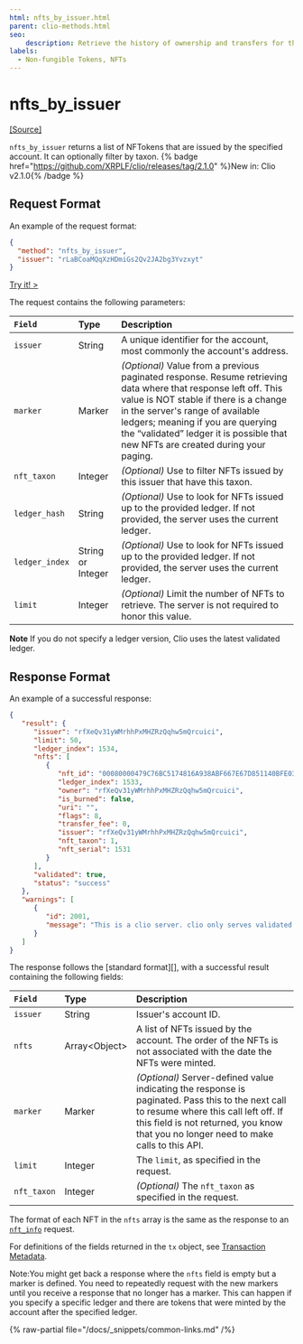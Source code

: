 ```yaml
---
html: nfts_by_issuer.html
parent: clio-methods.html
seo:
    description: Retrieve the history of ownership and transfers for the specified NFT using Clio server's `nft_history` API.
labels:
  - Non-fungible Tokens, NFTs
---
```

# nfts_by_issuer

[[Source]](https://github.com/XRPLF/clio/blob/develop/src/rpc/handlers/NFTsByIssuer.cpp "Source")

`nfts_by_issuer` returns a list of NFTokens that are issued by the specified account. It can optionally filter by taxon. {% badge href="https://github.com/XRPLF/clio/releases/tag/2.1.0" %}New in: Clio v2.1.0{% /badge %}

## Request Format
An example of the request format:

```json
{
  "method": "nfts_by_issuer",
  "issuer": "rLaBCoaMQqXzHDmiGs2Qv2JA2bg3Yvzxyt"
}
```

[Try it! >](/resources/dev-tools/websocket-api-tool#nfts_by_issuer)

The request contains the following parameters:

| `Field`        | Type    | Description                    |
|:---------------|:--------|:-------------------------------|
| `issuer`       | String  | A unique identifier for the account, most commonly the account's address.  |
| `marker`       | Marker  | _(Optional)_ Value from a previous paginated response. Resume retrieving data where that response left off. This value is NOT stable if there is a change in the server's range of available ledgers; meaning if you are querying the “validated” ledger it is possible that new NFTs are created during your paging. |
| `nft_taxon`    | Integer | _(Optional)_ Use to filter NFTs issued by this issuer that have this taxon. |
| `ledger_hash`  | String  | _(Optional)_ Use to look for NFTs issued up to the provided ledger. If not provided, the server uses the current ledger. |
| `ledger_index` | String or Integer | _(Optional)_ Use to look for NFTs issued up to the provided ledger. If not provided, the server uses the current ledger. |
| `limit`        | Integer | _(Optional)_ Limit the number of NFTs to retrieve. The server is not required to honor this value.|


**Note** If you do not specify a ledger version, Clio uses the latest validated ledger.

## Response Format

An example of a successful response:

```json
{
   "result": {
      "issuer": "rfXeQv31yWMrhhPxMHZRzQqhw5mQrcuici",
      "limit": 50,
      "ledger_index": 1534,
      "nfts": [
         {
            "nft_id": "00080000479C76BC5174816A938ABF667E67D851140BFE03F068FA97000005FB",
            "ledger_index": 1533,
            "owner": "rfXeQv31yWMrhhPxMHZRzQqhw5mQrcuici",
            "is_burned": false,
            "uri": "",
            "flags": 8,
            "transfer_fee": 0,
            "issuer": "rfXeQv31yWMrhhPxMHZRzQqhw5mQrcuici",
            "nft_taxon": 1,
            "nft_serial": 1531
         }
      ],
      "validated": true,
      "status": "success"
   },
   "warnings": [
      {
         "id": 2001,
         "message": "This is a clio server. clio only serves validated data. If you want to talk to rippled, include 'ledger_index':'current' in your request"
      }
   ]
}
```

The response follows the [standard format][], with a successful result containing the following fields:

| `Field`            | Type                       | Description                |
|:-------------------|:---------------------------|:---------------------------|
| `issuer`           | String                     | Issuer's account ID.       |
| `nfts`             | Array&lt;Object&gt;              | A list of NFTs issued by the account. The order of the NFTs is not associated with the date the NFTs were minted. |
| `marker`           | Marker                     | _(Optional)_ Server-defined value indicating the response is paginated. Pass this to the next call to resume where this call left off. If this field is not returned, you know that you no longer need to make calls to this API. |
| `limit`            | Integer                    | The `limit`, as specified in the request. |
| `nft_taxon`        | Integer                    | _(Optional)_ The `nft_taxon` as specified in the request. |

The format of each NFT in the `nfts` array is the same as the response to an [`nft_info`](nft_info.md) request.

For definitions of the fields returned in the `tx` object, see [Transaction Metadata](../../../protocol/transactions/metadata.md).

Note:You might get back a response where the `nfts` field is empty but a marker is defined. You need to repeatedly request with the new markers until you receive a response that no longer has a marker. This can happen if you specify a specific ledger and there are tokens that were minted by the account after the specified ledger.

{% raw-partial file="/docs/_snippets/common-links.md" /%}

